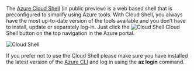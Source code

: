 
The [Azure Cloud Shell](../articles/cloud-shell/quickstart.md) (in public preview) is a web based shell that is preconfigured to simplify using Azure tools. With Cloud Shell, you always have the most up-to-date version of the tools available and you don’t have to install, update or separately log-in. Just click the ![Cloud Shell](./media/cloud-shell-try-it/cs-button.png) Cloud Shell button on the top navigation in the Azure portal. 

![Cloud Shell](./media/cloud-shell-try-it/cloud-shell.png)
 
If you prefer not to use the Cloud Shell please make sure you have installed the latest version of the [Azure CLI](/cli/azure/install-azure-cli) and log in using the **az login** command.







